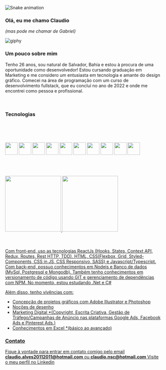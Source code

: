 ![Snake animation](https://github.com/claudionsc/claudionsc/blob/output/github-contribution-grid-snake.svg)
### Olá, eu me chamo Claudio
*(mas pode me chamar de Gabriel)*

![giphy](https://github.com/claudionsc/claudionsc/assets/104576003/a426bc08-2e40-4320-bdb5-ec266067fb86)


### Um pouco sobre mim

Tenho 26 anos, sou natural de Salvador, Bahia e estou à procura de uma oportunidade como desenvolvedor!
Estou cursando graduação em Marketing e me considero um entusiasta em tecnologia e amante do design gráfico.
Comecei na área de programação com um curso de desenvolvimento fullstack, que eu concluí no ano de 2022 e onde me encontrei como pessoa e profissional.
<br>
<br>
<br>
### Tecnologias
<br>
<br>
<br>



<img src="https://cdn.jsdelivr.net/gh/devicons/devicon/icons/html5/html5-plain-wordmark.svg"  width="40" height="40" /> <img src="https://cdn.jsdelivr.net/gh/devicons/devicon/icons/css3/css3-plain-wordmark.svg"  width="40" height="40" /> <img src="https://cdn.jsdelivr.net/gh/devicons/devicon/icons/sass/sass-original.svg" width="40" height="40" /> <img src="https://cdn.jsdelivr.net/gh/devicons/devicon/icons/javascript/javascript-plain.svg" width="40" height="40" /> <img src="https://cdn.jsdelivr.net/gh/devicons/devicon/icons/react/react-original-wordmark.svg" width="40" height="40" /> <img src="https://cdn.jsdelivr.net/gh/devicons/devicon/icons/redux/redux-original.svg" width="40" height="40" />
 <img src="https://cdn.jsdelivr.net/gh/devicons/devicon/icons/nodejs/nodejs-plain-wordmark.svg"  width="40" height="40" /> <img src="https://cdn.jsdelivr.net/gh/devicons/devicon/icons/mysql/mysql-plain-wordmark.svg" width="40" height="40" /> <img src="https://cdn.jsdelivr.net/gh/devicons/devicon/icons/postgresql/postgresql-plain-wordmark.svg" width="40" height="40"  />
 <img src="https://cdn.jsdelivr.net/gh/devicons/devicon/icons/docker/docker-plain-wordmark.svg" width="40" height="40"  />
 
<br>
<br>
<br>

<div>
<a href="https://github.com/claudionsc">
<img height="180em" src="https://github-readme-stats.vercel.app/api/top-langs/?username=claudionsc&layout=compact&langs_count=7&theme=dracula"/>
<img height="180em" src="https://github-readme-stats.vercel.app/api?username=claudionsc&show_icons=true&theme=dracula&include_all_commits=true&count_private=true"/>
</div>
<br>
<br>
<br>
Com front-end, uso as tecnologias ReactJs (Hooks, States, Context API, Redux, Routes, Rest HTTP, TDD), HTML, CSS(Flexbox, Grid, Styled-Components, CSS in JS, CSS Responsivo, SASS) e Javascript/Typescript. Com back-end, possuo conhecimentos em Nodejs e Banco de dados (MySql, Postgresql e Mongodb). Também tenho conhecimentos em versionamento de código usando GIT e gerenciamento de dependências com NPM.
No momento, estou estudando .Net e C#

Além disso, tenho vivências com:
* Concepção de projetos gráficos com Adobe Illustrator e Photoshop
* Noções de desenho
* Marketing Digital *(Copyright, Escrita Criativa, Gestão de Tráfego/Campanhas de Anúncio nas plataformas Google Ads, Facebook Ads e Pinterest Ads.) 
* Conhecimentos em Excel *(básico ao avançado) 

### Contato
Fique à vontade para entrar em contato comigo pelo email __claudio.alves20112011@hotmail.com__ ou __claudio.nsc@hotmail.com__ 
Visite o meu perfil no [Linkedin](https://www.linkedin.com/in/claudionsc)

